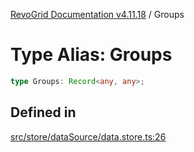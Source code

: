 [RevoGrid Documentation v4.11.18](README.md) / Groups

# Type Alias: Groups

```ts
type Groups: Record<any, any>;
```

## Defined in

[src/store/dataSource/data.store.ts:26](https://github.com/revolist/revogrid/blob/1653ad6831cb8c4a18b49e381a14df0c317a2084/src/store/dataSource/data.store.ts#L26)
